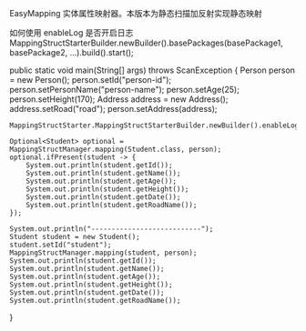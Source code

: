 EasyMapping
    实体属性映射器。本版本为静态扫描加反射实现静态映射

如何使用
enableLog 是否开启日志
MappingStructStarterBuilder.newBuilder().basePackages(basePackage1, basePackage2, ...).build().start();

public static void main(String[] args) throws ScanException {
    Person person = new Person();
    person.setId("person-id");
    person.setPersonName("person-name");
    person.setAge(25);
    person.setHeight(170);
    Address address = new Address();
    address.setRoad("road");
    person.setAddress(address);

    MappingStructStarter.MappingStructStarterBuilder.newBuilder().enableLog().build().start();

    Optional<Student> optional = MappingStructManager.mapping(Student.class, person);
    optional.ifPresent(student -> {
        System.out.println(student.getId());
        System.out.println(student.getName());
        System.out.println(student.getAge());
        System.out.println(student.getHeight());
        System.out.println(student.getDate());
        System.out.println(student.getRoadName());
    });

    System.out.println("---------------------------");
    Student student = new Student();
    student.setId("student");
    MappingStructManager.mapping(student, person);
    System.out.println(student.getId());
    System.out.println(student.getName());
    System.out.println(student.getAge());
    System.out.println(student.getHeight());
    System.out.println(student.getDate());
    System.out.println(student.getRoadName());
}